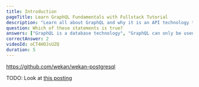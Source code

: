 ```yaml
---
title: Introduction
pageTitle: Learn GraphQL Fundamentals with Fullstack Tutorial
description: "Learn all about GraphQL and why it is an API technology that's superior to REST. It is not only for React & Javascript developers but can be used for any API."
question: Which of these statements is true?
answers: ["GraphQL is a database technology", "GraphQL can only be used together with SQL", "GraphQL was invented by Facebook", "GraphQL was developed by Netflix and Coursera"]
correctAnswer: 2
videoId: oCT4HOJsUZQ
duration: 5
---
```


https://github.com/wekan/wekan-postgresql

TODO: Look at [this posting](https://plus.google.com/100130971560879475093/posts/2rMN5Lr9RcR)